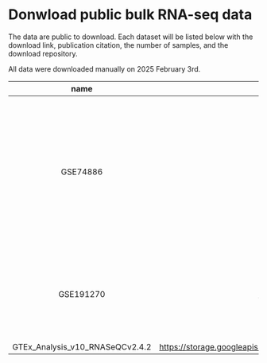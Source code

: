 # Donwload public bulk RNA-seq data
The data are public to download.
Each dataset will be listed below with the download link, publication citation, the number of samples, and the download repository.

All data were downloaded manually on 2025 February 3rd.

| name | link | publication | samples | repository |
| :--: | :--: | :--: | :--: | :--: |
| GSE74886 | https://www.ncbi.nlm.nih.gov/geo/download/?acc=GSE74886 | Li J, Ma Z, Shi M, Malty RH, Aoki H, Minic Z, Phanse S, Jin K, Wall DP, Zhang Z, Urban AE, Hallmayer J, Babu M, Snyder M. Identification of Human Neuronal Protein Complexes Reveals Biochemical Activities and Convergent Mechanisms of Action in Autism Spectrum Disorders. Cell Syst. 2015 Nov 25;1(5):361-374. doi: 10.1016/j.cels.2015.11.002. PMID: 26949739; PMCID: PMC4776331. | | [GEO](https://www.ncbi.nlm.nih.gov/geo/) |
|GSE191270 | https://www.ncbi.nlm.nih.gov/geo/download/?acc=GSE191270 |     Suanpan K, Srimanote P, Tongtawe P, Khantisitthiporn O et al. Transcriptome of human neuroblastoma SH-SY5Y cells in response to 2B protein of enterovirus-A71. Sci Rep 2022 Feb 2;12(1):1765. PMID: 35110649 | | [GEO](https://www.ncbi.nlm.nih.gov/geo/) |
| GTEx_Analysis_v10_RNASeQCv2.4.2 | https://storage.googleapis.com/gtex_analysis_v10/rna_seq_data/GTEx_Analysis_v10_RNASeQCv2.4.2_gene_tpm.gct | | | [GTEx](https://gtexportal.org/home/) |

